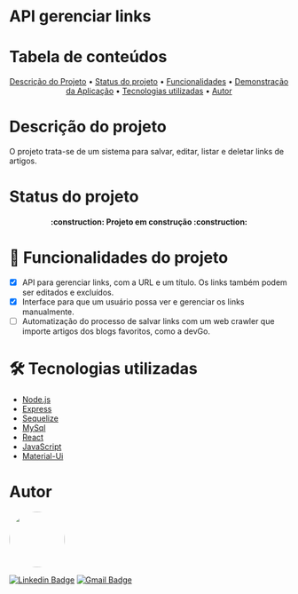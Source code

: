<h1>API gerenciar links</h1>

Tabela de conteúdos
=================
<p align="center">
 <a href="#objetivo">Descrição do Projeto</a> •
  <a href="#objetivo">Status do projeto</a> •
 <a href="#roadmap">Funcionalidades</a> • 
  <a href="#roadmap">Demonstração da Aplicação</a> • 
 <a href="#tecnologias">Tecnologias utilizadas</a> • 
 <a href="#autor">Autor</a>
</p>

Descrição do projeto
=================
<p>O projeto trata-se de um sistema para salvar, editar, listar e deletar links de artigos.</p>

Status do projeto
=================
<h4 align="center"> 
    :construction:  Projeto em construção  :construction:
</h4>

# :hammer: Funcionalidades do projeto
- [x] API para gerenciar links, com a URL e um título. Os links também podem ser editados e excluídos.
- [x] Interface para que um usuário possa ver e gerenciar os links manualmente. 
- [ ] Automatização do processo de salvar links com um web crawler que importe artigos dos blogs favoritos, como a devGo.

🛠 Tecnologias utilizadas
=================
- [Node.js](https://nodejs.org/en/)
- [Express](https://expressjs.com/)
- [Sequelize](https://sequelize.org/)
- [MySql](https://www.mysql.com/)
- [React](https://pt-br.reactjs.org/)
- [JavaScript](https://developer.mozilla.org/pt-BR/docs/Web/JavaScript)
- [Material-Ui](https://mui.com/)

Autor
=================
 <img style="border-radius: 50%;" src="" width="100px;" alt=""/>
 <br />

[![Linkedin Badge](https://img.shields.io/badge/-Paula-blue?style=flat-square&logo=Linkedin&logoColor=white&link=https://www.linkedin.com/in/paulaso/)](https://www.linkedin.com/in/paulaso/) 
[![Gmail Badge](https://img.shields.io/badge/-paulafabianasoares@gmail.com-c14438?style=flat-square&logo=Gmail&logoColor=white&link=mailto:paulafabianasoares@gmail.com)](mailto:paulafabianasoares@gmail.com)
